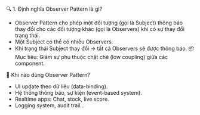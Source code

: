 🔍 1. Định nghĩa Observer Pattern là gì?

- Observer Pattern cho phép một đối tượng (gọi là Subject) thông báo thay đổi cho các đối tượng khác (gọi là Observers) khi có sự thay đổi trạng thái.
- Một Subject có thể có nhiều Observers.
- Khi trạng thái Subject thay đổi → tất cả Observers sẽ được thông báo.
  📦 Mục tiêu: Giảm sự phụ thuộc chặt chẽ (low coupling) giữa các component.

🎯 Khi nào dùng Observer Pattern?

- UI update theo dữ liệu (data-binding).
- Hệ thống thông báo, sự kiện (event-based system).
- Realtime apps: Chat, stock, live score.
- Logging system, audit trail...
